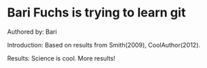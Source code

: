 # Bari Fuchs is trying to learn git

Authored by: Bari

Introduction: Based on  results from Smith(2009), CoolAuthor(2012).

Results: Science is cool. More results!

